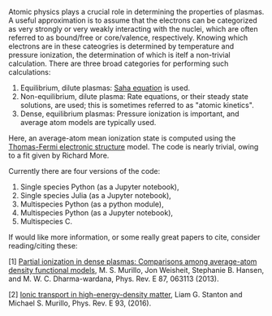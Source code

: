 
Atomic physics plays a crucial role in determining the properties of plasmas. A useful approximation is to assume that the electrons can be categorized as very strongly or very weakly interacting with the nuclei, which are often referred to as bound/free or core/valence, respectively. Knowing which electrons are in these cateogries is determined by temperature and pressure ionization, the determination of which is itelf a non-trivial calculation. There are three broad categories for performing such calculations:
1. Equilibrium, dilute plasmas: [Saha equation](https://en.wikipedia.org/wiki/Saha_ionization_equation) is used.
2. Non-equilibrium, dilute plasma: Rate equations, or their steady state solutions, are used; this is sometimes referred to as "atomic kinetics".
3. Dense, equilibrium plasmas: Pressure ionization is important, and average atom models are typically used. 

Here, an average-atom mean ionization state is computed using the [Thomas-Fermi electronic structure](https://en.wikipedia.org/wiki/Thomas%E2%80%93Fermi_model) model. The code is nearly trivial, owing to a fit given by Richard More.

Currently there are four versions of the code:
1. Single species Python (as a Jupyter notebook),
2. Single species Julia (as a Jupyter notebook),
3. Multispecies Python (as a python module),
4. Multispecies Python (as a Jupyter notebook),
4. Multispecies C.

If would like more information, or some really great papers to cite, consider reading/citing these:

[1] [Partial ionization in dense plasmas: Comparisons among average-atom density functional models](https://www.researchgate.net/publication/242376805_Partial_ionization_in_dense_plasmas_Comparisons_among_average-atom_density_functional_models), M. S. Murillo, Jon Weisheit, Stephanie B. Hansen, and M. W. C. Dharma-wardana, Phys. Rev. E 87, 063113 (2013).

[2] [Ionic transport in high-energy-density matter](https://www.researchgate.net/publication/300115955_Ionic_transport_in_high-energy-density_matter), Liam G. Stanton and Michael S. Murillo, Phys. Rev. E 93, (2016).
